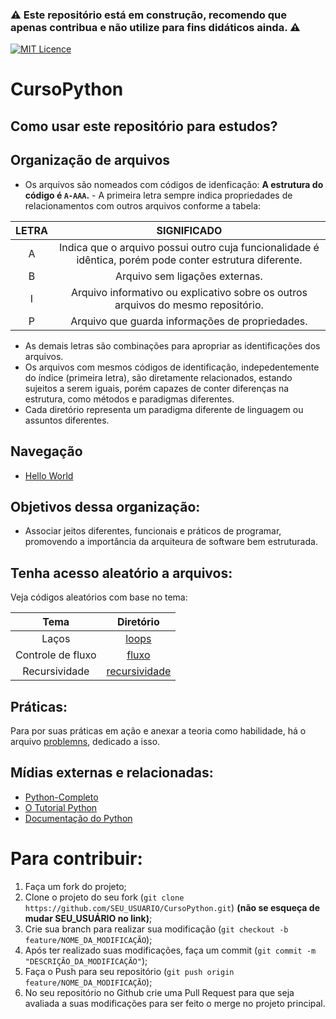 ### :warning: Este repositório está em construção, recomendo que apenas contribua e não utilize para fins didáticos ainda. :warning:

[![MIT Licence](https://badges.frapsoft.com/os/mit/mit.svg?v=103)](https://opensource.org/licenses/mit-license.php)

# CursoPython

## Como usar este repositório para estudos?

## Organização de arquivos

* Os arquivos são nomeados com códigos de idenficação:
**A estrutura do código é ```A-AAA```.** - A primeira letra sempre indica propriedades de relacionamentos com outros arquivos conforme a tabela:

LETRA | SIGNIFICADO
:---: | :---:
A | Indica que o arquivo possui outro cuja funcionalidade é idêntica, porém pode conter estrutura diferente.
B | Arquivo sem ligações externas.
I | Arquivo informativo ou explicativo sobre os outros arquivos do mesmo repositório.
P | Arquivo que guarda informações de propriedades.

* As demais letras são combinações para apropriar as identificações dos arquivos.
* Os arquivos com mesmos códigos de identificação, indepedentemente do índice (primeira letra), são diretamente relacionados, estando sujeitos a serem iguais, porém capazes de conter diferenças na estrutura, como métodos e paradigmas diferentes.
* Cada diretório representa um paradigma diferente de linguagem ou assuntos diferentes.


## Navegação

- [Hello World](/main/main.ipynb)

## Objetivos dessa organização:

* Associar jeitos diferentes, funcionais e práticos de programar, promovendo a importância da arquiteura de software bem estruturada.


## Tenha acesso aleatório a arquivos:
Veja códigos aleatórios com base no tema:

Tema | Diretório
:---:|:---:
Laços | [loops](loops)
Controle de fluxo | [fluxo](fluxo)
Recursividade | [recursividade](recursividade)
 
## Práticas:

Para por suas práticas em ação e anexar a teoria como habilidade, há o arquivo [problemns](./problems.md), dedicado a isso.



## Mídias externas e relacionadas:

- [Python-Completo](https://nbviewer.jupyter.org/github/rtadewald/Python-Completo-UDEMY/tree/master/Notebooks%20Traduzidos/)
- [O Tutorial Python](https://docs.python.org/pt-br/3/tutorial/index.html)
- [Documentação do Python](https://docs.python.org/pt-br/3/)

# Para contribuir:

1. Faça um fork do projeto;
2. Clone o projeto do seu fork (`git clone https://github.com/SEU_USUARIO/CursoPython.git`) **(não se esqueça de mudar SEU_USUÁRIO no link)**;
3. Crie sua branch para realizar sua modificação (`git checkout -b feature/NOME_DA_MODIFICAÇÃO`);
4. Após ter realizado suas modificações, faça um commit (`git commit -m "DESCRIÇÃO_DA_MODIFICAÇÃO"`);
5. Faça o Push para seu repositório (`git push origin feature/NOME_DA_MODIFICAÇÃO`);
6. No seu repositório no Github crie uma Pull Request para que seja avaliada a suas modificações para ser feito o merge no projeto principal.

